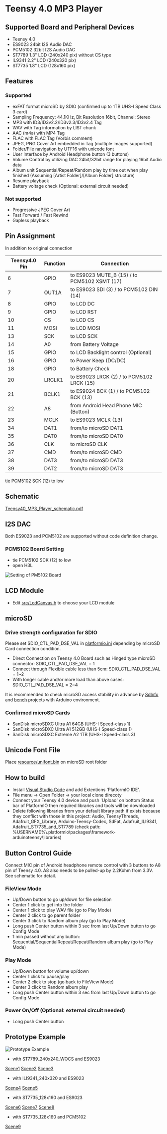# Teensy 4.0 MP3 Player
## Supported Board and Peripheral Devices
* Teensy 4.0
* ES9023 24bit I2S Audio DAC
* PCM5102 32bit I2S Audio DAC
* ST7789 1.3" LCD (240x240 pix) without CS type
* IL9341 2.2" LCD (240x320 pix)
* ST7735 1.8" LCD (128x160 pix)

## Features
### Supported
* exFAT format microSD by SDIO (confirmed up to 1TB UHS-I Speed Class 3 card)
* Sampling Frequency: 44.1KHz, Bit Resolution 16bit, Channel: Stereo
* MP3 with ID3/ID3v2.2/ID3v2.3/ID3v2.4 Tag
* WAV with Tag information by LIST chunk
* AAC (m4a) with MP4 Tag
* FLAC with FLAC Tag (Vorbis comment)
* JPEG, PNG Cover Art embedded in Tag (multiple images supported)
* Folder/File navigation by UTF16 with unicode font
* User Interface by Android Headphone button (3 buttons)
* Volume Control by utilizing DAC 24bit/32bit range for playing 16bit Audio data
* Album unit Sequential/Repeat/Random play by time out when play finished (Assuming [Artist Folder]/[Album Folder] structure)
* Resume playback
* Battery voltage check (Optional: external circuit needed)

### Not supported
* Progressive JPEG Cover Art
* Fast Forward / Fast Rewind
* Gapless playback

## Pin Assignment
In addition to original connection

| Teensy4.0 Pin | Function | Connection |
----|----|----
| 6 | GPIO | to ES9023 MUTE_B (15) / to PCM5102 XSMT (17) |
| 7 | OUT1A | to ES9023 SDI (3) / to PCM5102 DIN (14) |
| 8 | GPIO | to LCD DC |
| 9 | GPIO | to LCD RST |
| 10 | CS | to LCD CS |
| 11 | MOSI | to LCD MOSI |
| 13 | SCK | to LCD SCK |
| 14 | A0 | from Battery Voltage |
| 15 | GPIO | to LCD Backlight control (Optional) | 
| 16 | GPIO | to Power Keep (DC/DC) |
| 18 | GPIO | to Battery Check |
| 20 | LRCLK1 | to ES9023 LRCK (2) / to PCM5102 LRCK (15) |
| 21 | BCLK1 | to ES9024 BCK (1) / to PCM5102 BCK (13) | 
| 22 | A8 | from Android Head Phone MIC (Button) |
| 23 | MCLK | to ES9023 MCLK (13) |
| 34 | DAT1 | from/to microSD DAT1 |
| 35 | DAT0 | from/to microSD DAT0 |
| 36 | CLK | to microSD CLK |
| 37 | CMD | from/to microSD CMD |
| 38 | DAT3 | from/to microSD DAT3 |
| 39 | DAT2 | from/to microSD DAT3 |

tie PCM5102 SCK (12) to low

## Schematic
[Teensy40_MP3_Player_schematic.pdf](doc/Teensy40_MP3_Player_schematic.pdf)

## I2S DAC
Both ES9023 and PCM5102 are supported without code definition change.
### PCM5102 Board Setting
* tie PCM5102 SCK (12) to low
* open H3L

![Setting of PM5102 Board](doc/images/PCM5102A_Board_setting.png)

## LCD Module
* Edit [src/LcdCanvas.h](src/LcdCanvas.h) to choose your LCD module

## microSD
### Drive strength configuration for SDIO
Please set SDIO_CTL_PAD_DSE_VAL in [platformio.ini](platformio.ini) depending by microSD Card connection condition.

* Direct Connection on Teensy 4.0 Board such as Hinged type microSD connector: SDIO_CTL_PAD_DSE_VAL = 1
* Connect through Flexible cable less than 5cm: SDIO_CTL_PAD_DSE_VAL = 1~2
* With longer cable and/or more load than above cases: SDIO_CTL_PAD_DSE_VAL = 2~4

It is recommended to check microSD access stability in advance by [SdInfo](lib/SdFat/examples/SdInfo) and [bench](lib/SdFat/examples/bench) projects with Arduino environment.

### Confirmed microSD Cards
* SanDisk microSDXC Ultra A1 64GB (UHS-I Speed-class 1)
* SanDisk microSDXC Ultra A1 512GB (UHS-I Speed-class 1)
* SanDisk microSDXC Extreme A2 1TB (UHS-I Speed-class 3)

## Unicode Font File
Place [resource/unifont.bin](resource/unifont.bin) on microSD root folder

## How to build
* Install [Visual Studio Code](https://code.visualstudio.com/) and add Extentions 'PlatformIO IDE'.
* File menu -> Open Folder -> your local clone direcoty
* Connect your Teensy 4.0 device and push 'Upload' on bottom Status bar of PlatformIO then required libraries and tools will be downloaded
* Delete following libraries from your default library path if exists because they conflict with those in this project:
Audio, TeensyThreads, Adafruit_GFX_Library, Arduino-Teensy-Codec, SdFat, Adafruit_ILI9341, Adafruit_ST7735_and_ST7789
(check path: %USERNAME%\\.platformio\packages\framework-arduinoteensy\libraries\)

## Button Control Guide
Connect MIC pin of Android headphone remote control with 3 buttons to A8 pin of Teensy 4.0.
A8 also needs to be pulled-up by 2.2Kohm from 3.3V. See schematic for detail.

### FileView Mode
* Up/Down button to go up/down for file selection
* Center 1 click to get into the folder
* Center 1 click to play WAV file (go to Play Mode)
* Center 2 click to go parent folder
* Center 3 click to Random album play (go to Play Mode)
* Long push Center button within 3 sec from last Up/Down button to go Config Mode
* 1 min passed without any button: Sequential/SequentialRepeat/Repeat/Random album play (go to Play Mode)

### Play Mode
* Up/Down button for volume up/down
* Center 1 click to pause/play
* Center 2 click to stop (go back to FileView Mode)
* Center 3 click to Random album play
* Long push Center button within 3 sec from last Up/Down button to go Config Mode

### Power On/Off (Optional: external circuit needed)
* Long push Center button

## Prototype Example
![Prototype Example](doc/images/Teensy40_MP3_Player_prototype.jpg)

* with ST7789_240x240_WOCS and ES9023

[Scene1](doc/images/Teensy40_MP3_Player_ST7789_240x240_WOCS_0.jpg)
[Scene2](doc/images/Teensy40_MP3_Player_ST7789_240x240_WOCS_1.jpg)
[Scene3](doc/images/Teensy40_MP3_Player_ST7789_240x240_WOCS_2.jpg)

* with ILI9341_240x320 and ES9023

[Scene4](doc/images/Teensy40_MP3_Player_ILI9341_240x320_0.jpg)
[Scene5](doc/images/Teensy40_MP3_Player_ILI9341_240x320_1.jpg)

* with ST7735_128x160 and ES9023

[Scene6](doc/images/Teensy40_MP3_Player_ST7735_128x160_0.jpg)
[Scene7](doc/images/Teensy40_MP3_Player_ST7735_128x160_1.jpg)
[Scene8](doc/images/Teensy40_MP3_Player_ST7735_128x160_2.jpg)

* with ST7735_128x160 and PCM5102

[Scene9](doc/images/Teensy40_MP3_Player_ST7735_128x160_w_PCM5102A.jpg)
